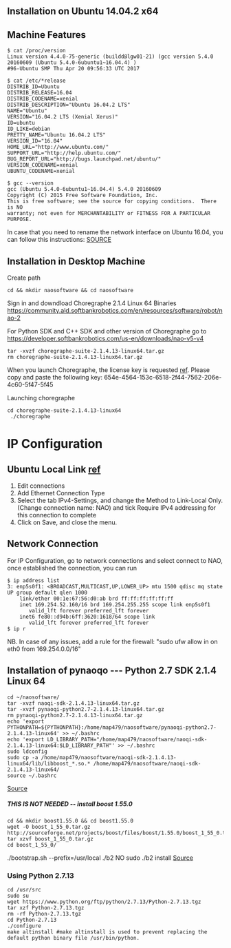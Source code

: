 Installation on Ubuntu 14.04.2 x64
---

## Machine Features

```
$ cat /proc/version
Linux version 4.4.0-75-generic (buildd@lgw01-21) (gcc version 5.4.0 20160609 (Ubuntu 5.4.0-6ubuntu1~16.04.4) )
#96-Ubuntu SMP Thu Apr 20 09:56:33 UTC 2017
```

```
$ cat /etc/*release
DISTRIB_ID=Ubuntu
DISTRIB_RELEASE=16.04
DISTRIB_CODENAME=xenial
DISTRIB_DESCRIPTION="Ubuntu 16.04.2 LTS"
NAME="Ubuntu"
VERSION="16.04.2 LTS (Xenial Xerus)"
ID=ubuntu
ID_LIKE=debian
PRETTY_NAME="Ubuntu 16.04.2 LTS"
VERSION_ID="16.04"
HOME_URL="http://www.ubuntu.com/"
SUPPORT_URL="http://help.ubuntu.com/"
BUG_REPORT_URL="http://bugs.launchpad.net/ubuntu/"
VERSION_CODENAME=xenial
UBUNTU_CODENAME=xenial
```

```
$ gcc --version
gcc (Ubuntu 5.4.0-6ubuntu1~16.04.4) 5.4.0 20160609
Copyright (C) 2015 Free Software Foundation, Inc.
This is free software; see the source for copying conditions.  There is NO
warranty; not even for MERCHANTABILITY or FITNESS FOR A PARTICULAR PURPOSE.
```







In case that you need to rename the network interface on Ubuntu 16.04, you can follow this instructions:
[SOURCE](https://askubuntu.com/questions/783457/renaming-network-interface-in-ubuntu-16-04-with-systemd-fails)




## Installation in Desktop Machine

Create path
```
cd && mkdir naosoftware && cd naosoftware
```

Sign in and downdload Choregraphe 2.1.4 Linux 64 Binaries
https://community.ald.softbankrobotics.com/en/resources/software/robot/nao-2

For Python SDK and C++ SDK and other version of Choregraphe go to
https://developer.softbankrobotics.com/us-en/downloads/nao-v5-v4


```
tar -xvzf choregraphe-suite-2.1.4.13-linux64.tar.gz
rm choregraphe-suite-2.1.4.13-linux64.tar.gz
```

When you launch Choregraphe, the license key is requested
[ref](https://developer.softbankrobotics.com/us-en/downloads/nao-v5-v4).
Please copy and paste the following key:
654e-4564-153c-6518-2f44-7562-206e-4c60-5f47-5f45

Launching choregraphe
```
cd choregraphe-suite-2.1.4.13-linux64
 ./choregraphe
```


# IP Configuration

## Ubuntu Local Link [ref](http://doc.aldebaran.com/2-1/nao/connectivity.html#how-to-ubuntu-and-local-link)
1. Edit connections  
2. Add Ethernet Connection Type
3. Select the tab IPv4-Settings, and change the Method to Link-Local Only.
   (Change connection name: NAO)
   and tick Require IPv4 addressing for this connection to complete
4. Click on Save, and close the menu.




## Network Connection

For IP Configuration, go to network connections and select connect to NAO, once established the connection,
you can run
```
$ ip address list
3: enp5s0f1: <BROADCAST,MULTICAST,UP,LOWER_UP> mtu 1500 qdisc mq state UP group default qlen 1000
    link/ether 00:1e:67:56:d0:ab brd ff:ff:ff:ff:ff:ff
    inet 169.254.52.160/16 brd 169.254.255.255 scope link enp5s0f1
       valid_lft forever preferred_lft forever
    inet6 fe80::d94b:6ff:3620:1618/64 scope link
       valid_lft forever preferred_lft forever
$ ip r

```


NB. In case of any issues, add a rule for the firewall: "sudo ufw allow in on eth0 from 169.254.0.0/16"





##  Installation of pynaoqo --- Python 2.7 SDK 2.1.4 Linux 64
```
cd ~/naosoftware/
tar -xvzf naoqi-sdk-2.1.4.13-linux64.tar.gz
tar -xvzf pynaoqi-python2.7-2.1.4.13-linux64.tar.gz
rm pynaoqi-python2.7-2.1.4.13-linux64.tar.gz
echo 'export PYTHONPATH=${PYTHONPATH}:/home/map479/naosoftware/pynaoqi-python2.7-2.1.4.13-linux64' >> ~/.bashrc
echo 'export LD_LIBRARY_PATH="/home/map479/naosoftware/naoqi-sdk-2.1.4.13-linux64:$LD_LIBRARY_PATH"' >> ~/.bashrc
sudo ldconfig
sudo cp -a /home/map479/naosoftware/naoqi-sdk-2.1.4.13-linux64/lib/libboost_*.so.* /home/map479/naosoftware/naoqi-sdk-2.1.4.13-linux64/
source ~/.bashrc
```
[Source](https://community.ald.softbankrobotics.com/en/forum/import-issue-pynaoqi-214-ubuntu-7956)


##### THIS IS NOT NEEDED -- install boost 1.55.0
```
cd && mkdir boost1.55.0 && cd boost1.55.0
wget -O boost_1_55_0.tar.gz http://sourceforge.net/projects/boost/files/boost/1.55.0/boost_1_55_0.tar.gz/download
tar xzvf boost_1_55_0.tar.gz
cd boost_1_55_0/
```
./bootstrap.sh --prefix=/usr/local
./b2
NO sudo ./b2 install
[Source](http://stackoverflow.com/questions/12578499/how-to-install-boost-on-ubuntu)




### Using Python 2.7.13

```
cd /usr/src
sudo su
wget https://www.python.org/ftp/python/2.7.13/Python-2.7.13.tgz
tar xzf Python-2.7.13.tgz
rm -rf Python-2.7.13.tgz
cd Python-2.7.13
./configure
make altinstall #make altinstall is used to prevent replacing the default python binary file /usr/bin/python.
```
